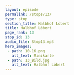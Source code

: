 ```yaml
---
layout: episode
permalink: /stops/13/
type: stop
section_title: Halbhof Löbert
title: Halbhof Löbert
page_rank: 13
stop_id: 13
audio_file: Stop13.mp3
hero_images:
 - path: 10-16.png
   alt_text: Minikarte
 - path: 13_Bild.jpg
   alt_text: Halbhof Löbert
---
```

